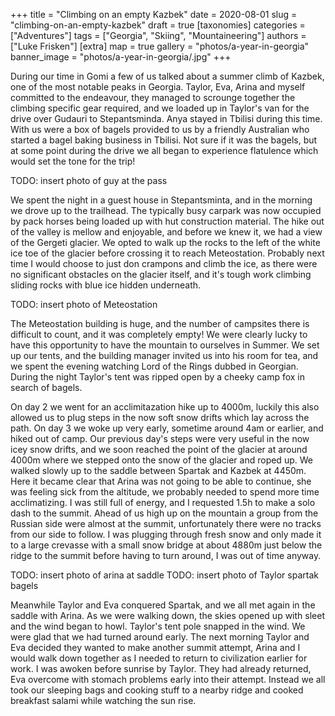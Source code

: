 +++
title = "Climbing on an empty Kazbek"
date = 2020-08-01
slug = "climbing-on-an-empty-kazbek"
draft = true
[taxonomies]
categories = ["Adventures"]
tags = ["Georgia", "Skiing", "Mountaineering"]
authors = ["Luke Frisken"]
[extra]
map = true
gallery = "photos/a-year-in-georgia"
banner_image = "photos/a-year-in-georgia/.jpg"
+++

During our time in Gomi a few of us talked about a summer climb of Kazbek, one of the most notable peaks in Georgia. Taylor, Eva, Arina and myself committed to the endeavour, they managed to scrounge together the climbing specific gear required, and we loaded up in Taylor's van for the drive over Gudauri to Stepantsminda. Anya stayed in Tbilisi during this time. With us were a box of bagels provided to us by a friendly Australian who started a bagel baking business in Tbilisi. Not sure if it was the bagels, but at some point during the drive we all began to experience flatulence which would set the tone for the trip!

TODO: insert photo of guy at the pass

We spent the night in a guest house in Stepantsminta, and in the morning we drove up to the trailhead. The typically busy carpark was now occupied by pack horses being loaded up with hut construction material. The hike out of the valley is mellow and enjoyable, and before we knew it, we had a view of the Gergeti glacier. We opted to walk up the rocks to the left of the white ice toe of the glacier before crossing it to reach Meteostation. Probably next time I would choose to just don crampons and climb the ice, as there were no significant obstacles on the glacier itself, and it's tough work climbing sliding rocks with blue ice hidden underneath.

TODO: insert photo of Meteostation

The Meteostation building is huge, and the number of campsites there is difficult to count, and it was completely empty! We were clearly lucky to have this opportunity to have the mountain to ourselves in Summer. We set up our tents, and the building manager invited us into his room for tea, and we spent the evening watching Lord of the Rings dubbed in Georgian. During the night Taylor's tent was ripped open by a cheeky camp fox in search of bagels.

On day 2 we went for an acclimitazation hike up to 4000m, luckily this also allowed us to plug steps in the now soft snow drifts which lay across the path. On day 3 we woke up very early, sometime around 4am or earlier, and hiked out of camp. Our previous day's steps were very useful in the now icey snow drifts, and we soon reached the point of the glacier at around 4000m where we stepped onto the snow of the glacier and roped up. We walked slowly up to the saddle between Spartak and Kazbek at 4450m. Here it became clear that Arina was not going to be able to continue, she was feeling sick from the altitude, we probably needed to spend more time acclimatizing. I was still full of energy, and I requested 1.5h to make a solo dash to the summit. Ahead of us high up on the mountain a group from the Russian side were almost at the summit, unfortunately there were no tracks from our side to follow. I was plugging through fresh snow and only made it to a large crevasse with a small snow bridge at about 4880m just below the ridge to the summit before having to turn around, I was out of time anyway.

TODO: insert photo of arina at saddle TODO: insert photo of Taylor spartak bagels

Meanwhile Taylor and Eva conquered Spartak, and we all met again in the saddle with Arina. As we were walking down, the skies opened up with sleet and the wind began to howl. Taylor's tent pole snapped in the wind. We were glad that we had turned around early. The next morning Taylor and Eva decided they wanted to make another summit attempt, Arina and I would walk down together as I needed to return to civilization earlier for work. I was awoken before sunrise by Taylor. They had already returned, Eva overcome with stomach problems early into their attempt. Instead we all took our sleeping bags and cooking stuff to a nearby ridge and cooked breakfast salami while watching the sun rise.
